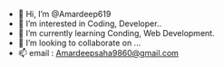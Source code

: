 - 👋 Hi, I’m @Amardeep619
- 👀 I’m interested in Coding, Developer..
- 🌱 I’m currently learning Conding, Web Development.
- 💞️ I’m looking to collaborate on ...
- 📫 email : Amardeepsaha9860@gmail.com

<!---
Amardeep619/Amardeep619 is a ✨ special ✨ repository because its `README.md` (this file) appears on your GitHub profile.
You can click the Preview link to take a look at your changes.
--->
